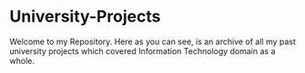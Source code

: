 # University-Projects
Welcome to my Repository. 
Here as you can see, is an archive of all my past university projects which covered Information Technology domain as a whole. 
